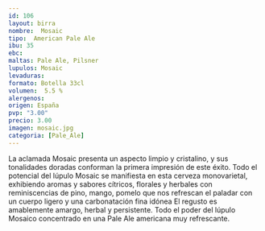 ```yaml
---
id: 106
layout: birra
nombre:  Mosaic
tipo:  American Pale Ale
ibu: 35
ebc:  
maltas: Pale Ale, Pilsner 
lupulos: Mosaic
levaduras:
formato: Botella 33cl
volumen:  5.5 %
alergenos: 
origen: España
pvp: "3.00"
precio: 3.00
imagen: mosaic.jpg
categoria: [Pale_Ale]
---
```

La aclamada Mosaic presenta un aspecto limpio y cristalino, y sus tonalidades doradas conforman la primera impresión de este éxito. Todo el potencial del lúpulo Mosaic se manifiesta en esta cerveza monovarietal, exhibiendo aromas y sabores cítricos, florales y herbales con reminiscencias de pino, mango, pomelo que nos refrescan el paladar con un cuerpo ligero y una carbonatación fina idónea El regusto es amablemente amargo, herbal y persistente. Todo el poder del lúpulo Mosaico concentrado en una Pale Ale americana muy refrescante.